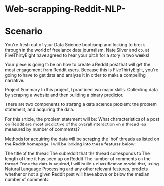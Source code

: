# Web-scrapping-Reddit-NLP-

# Scenario
You're fresh out of your Data Science bootcamp and looking to break through in the world of freelance data journalism. Nate Silver and co. at FiveThirtyEight have agreed to hear your pitch for a story in two weeks!

Your piece is going to be on how to create a Reddit post that will get the most engagement from Reddit users. Because this is FiveThirtyEight, you're going to have to get data and analyze it in order to make a compelling narrative.

Project Summary
In this project, I practiced two major skills. Collecting data by scraping a website and then building a binary predictor.

There are two components to starting a data science problem: the problem statement, and acquiring the data.

For this article, the problem statement will be: What characteristics of a post on Reddit are most predictive of the overall interaction on a thread (as measured by number of comments)?

Methods for acquiring the data will be scraping the 'hot' threads as listed on the Reddit homepage. I will be looking into these features below:

The title of the thread
The subreddit that the thread corresponds to
The length of time it has been up on Reddit
The number of comments on the thread
Once the data is aquired, I will build a classification model that, using Natural Language Processing and any other relevant features, predicts whether or not a given Reddit post will have above or below the median number of comments.
